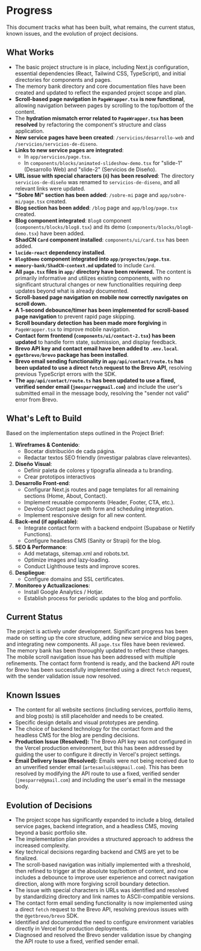 # Progress

This document tracks what has been built, what remains, the current status, known issues, and the evolution of project decisions.

## What Works

- The basic project structure is in place, including Next.js configuration, essential dependencies (React, Tailwind CSS, TypeScript), and initial directories for components and pages.
- The memory bank directory and core documentation files have been created and updated to reflect the expanded project scope and plan.
- **Scroll-based page navigation in `PageWrapper.tsx` is now functional**, allowing navigation between pages by scrolling to the top/bottom of the content.
- The **hydration mismatch error related to `PageWrapper.tsx` has been resolved** by refactoring the component's structure and class application.
- **New service pages have been created**: `/servicios/desarrollo-web` and `/servicios/servicios-de-diseno`.
- **Links to new service pages are integrated**:
    - In `app/servicios/page.tsx`.
    - In `components/blocks/animated-slideshow-demo.tsx` for "slide-1" (Desarrollo Web) and "slide-2" (Servicios de Diseño).
- **URL issue with special characters (`ñ`) has been resolved**: The directory `servicios-de-diseño` was renamed to `servicios-de-diseno`, and all relevant links were updated.
- **"Sobre Mí" section has been added**: `/sobre-mi` page and `app/sobre-mi/page.tsx` created.
- **Blog section has been added**: `/blog` page and `app/blog/page.tsx` created.
- **Blog component integrated**: `Blog8` component (`components/blocks/blog8.tsx`) and its demo (`components/blocks/blog8-demo.tsx`) have been added.
- **ShadCN `Card` component installed**: `components/ui/card.tsx` has been added.
- **`lucide-react` dependency installed**.
- **`Blog8Demo` component integrated into `app/proyectos/page.tsx`**.
- **`memory-bank/ShadCN-context.md` updated** to include `Card`.
- **All `page.tsx` files in `app/` directory have been reviewed.** The content is primarily informative and utilizes existing components, with no significant structural changes or new functionalities requiring deep updates beyond what is already documented.
- **Scroll-based page navigation on mobile now correctly navigates on scroll down.**
- **A 1-second debounce/timer has been implemented for scroll-based page navigation** to prevent rapid page skipping.
- **Scroll boundary detection has been made more forgiving** in `PageWrapper.tsx` to improve mobile navigation.
- **Contact form frontend (`components/ui/contact-2.tsx`) has been updated** to handle form state, submission, and display feedback.
- **Brevo API key and contact email have been added to `.env.local`**.
- **`@getbrevo/brevo` package has been installed**.
- **Brevo email sending functionality in `app/api/contact/route.ts` has been updated to use a direct `fetch` request to the Brevo API**, resolving previous TypeScript errors with the SDK.
- **The `app/api/contact/route.ts` has been updated to use a fixed, verified sender email (`jmesparre@gmail.com`)** and include the user's submitted email in the message body, resolving the "sender not valid" error from Brevo.

## What's Left to Build

Based on the implementation steps outlined in the Project Brief:

1.  **Wireframes & Contenido**:
    -   Bocetar distribución de cada página.
    -   Redactar textos SEO friendly (investigar palabras clave relevantes).
2.  **Diseño Visual**:
    -   Definir paleta de colores y tipografía alineada a tu branding.
    -   Crear prototipos interactivos
3.  **Desarrollo Front‑end**:
    -   Configurar Next.js routes and page templates for all remaining sections (Home, About, Contact).
    -   Implement reusable components (Header, Footer, CTA, etc.).
    -   Develop Contact page with form and scheduling integration.
    -   Implement responsive design for all new content.
4.  **Back‑end (if applicable)**:
    -   Integrate contact form with a backend endpoint (Supabase or Netlify Functions).
    -   Configure headless CMS (Sanity or Strapi) for the blog.
5.  **SEO & Performance**:
    -   Add metatags, sitemap.xml and robots.txt.
    -   Optimize images and lazy‑loading.
    -   Conduct Lighthouse tests and improve scores.
6.  **Despliegue**:
    -   Configure domains and SSL certificates.
7.  **Monitoreo y Actualizaciones**:
    -   Install Google Analytics / Hotjar.
    -   Establish process for periodic updates to the blog and portfolio.

## Current Status

The project is actively under development. Significant progress has been made on setting up the core structure, adding new service and blog pages, and integrating new components. All `page.tsx` files have been reviewed. The memory bank has been thoroughly updated to reflect these changes. The mobile scroll navigation issue has been addressed with multiple refinements. The contact form frontend is ready, and the backend API route for Brevo has been successfully implemented using a direct `fetch` request, with the sender validation issue now resolved.

## Known Issues

- The content for all website sections (including services, portfolio items, and blog posts) is still placeholder and needs to be created.
- Specific design details and visual prototypes are pending.
- The choice of backend technology for the contact form and the headless CMS for the blog are pending decisions.
- **Production Issue (Resolved):** The Brevo API key was not configured in the Vercel production environment, but this has been addressed by guiding the user to configure it directly in Vercel's project settings.
- **Email Delivery Issue (Resolved):** Emails were not being received due to an unverified sender email (`artesanluis8@gmail.com`). This has been resolved by modifying the API route to use a fixed, verified sender (`jmesparre@gmail.com`) and including the user's email in the message body.

## Evolution of Decisions

- The project scope has significantly expanded to include a blog, detailed service pages, backend integration, and a headless CMS, moving beyond a basic portfolio site.
- The implementation plan provides a structured approach to address the increased complexity.
- Key technical decisions regarding backend and CMS are yet to be finalized.
- The scroll-based navigation was initially implemented with a threshold, then refined to trigger at the absolute top/bottom of content, and now includes a debounce to improve user experience and correct navigation direction, along with more forgiving scroll boundary detection.
- The issue with special characters in URLs was identified and resolved by standardizing directory and link names to ASCII-compatible versions.
- The contact form email sending functionality is now implemented using a direct `fetch` request to the Brevo API, resolving previous issues with the `@getbrevo/brevo` SDK.
- Identified and documented the need to configure environment variables directly in Vercel for production deployments.
- Diagnosed and resolved the Brevo sender validation issue by changing the API route to use a fixed, verified sender email.
